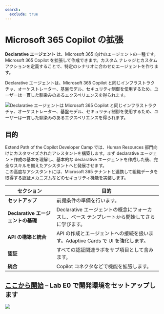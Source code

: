 ```yaml
---
search:
  exclude: true
---
```

# Microsoft 365 Copilot の拡張

**Declarative エージェント** は、Microsoft 365 向けのエージェントの一種です。Microsoft 365 Copilot を拡張して作成できます。カスタム ナレッジとカスタム アクションを定義することで、特定のシナリオに合わせたエージェントを作ります。

Declarative エージェントは、Microsoft 365 Copilot と同じインフラストラクチャ、オーケストレーター、基盤モデル、セキュリティ制御を使用するため、ユーザーは一貫した馴染みのあるエクスペリエンスを得られます。

![Declarative エージェントは Microsoft 365 Copilot と同じインフラストラクチャ、オーケストレーター、基盤モデル、セキュリティ制御を使用するため、ユーザーは一貫した馴染みのあるエクスペリエンスを得られます。](../../assets/images/m365-declarative-agent.png)

## 目的

Extend Path of the Copilot Developer Camp では、Human Resources 部門向けにカスタマイズされたアシスタントを構築します。まず declarative エージェント作成の基本を理解し、基本的な declarative エージェントを作成した後、完全なスキルを備えたアシスタントへと発展させます。  
この高度なアシスタントには、Microsoft 365 テナントと連携して組織データを取得する認証メカニズムなどのセキュリティ機能を実装します。

| セクション                       | 目的                                                         |
| -------------------------------- | ------------------------------------------------------------ |
| **セットアップ**                 | 前提条件の準備を行います。                                   |
| **Declarative エージェントの基礎** | Declarative エージェントの概念にフォーカスし、ベース テンプレートから開始してさらに学びます。 |
| **API の構築と統合**             | API の作成とエージェントへの接続を扱います。Adaptive Cards で UI を強化します。 |
| **認証**                         | すべての認証関連ラボをサブ項目として含みます。               |
| **統合**                         | Copilot コネクタなどで機能を拡張します。                     |

## [ここから開始](./00-prerequisites) – Lab E0 で開発環境をセットアップします

<img src="https://m365-visitor-stats.azurewebsites.net/copilot-camp/extend-m365-copilot/index" />